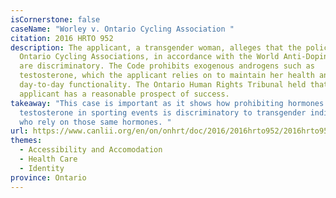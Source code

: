 ```yaml
---
isCornerstone: false
caseName: "Worley v. Ontario Cycling Association "
citation: 2016 HRTO 952
description: The applicant, a transgender woman, alleges that the policies of
  Ontario Cycling Associations, in accordance with the World Anti-Doping Code,
  are discriminatory. The Code prohibits exogenous androgens such as
  testosterone, which the applicant relies on to maintain her health and
  day-to-day functionality. The Ontario Human Rights Tribunal held that the
  applicant has a reasonable prospect of success.
takeaway: "This case is important as it shows how prohibiting hormones like
  testosterone in sporting events is discriminatory to transgender individuals
  who rely on those same hormones. "
url: https://www.canlii.org/en/on/onhrt/doc/2016/2016hrto952/2016hrto952.html?resultIndex=2
themes:
  - Accessibility and Accomodation
  - Health Care
  - Identity
province: Ontario
---
```

